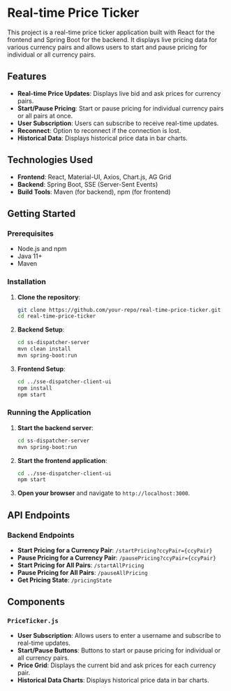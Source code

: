 # Real-time Price Ticker

This project is a real-time price ticker application built with React for the frontend and Spring Boot for the backend. It displays live pricing data for various currency pairs and allows users to start and pause pricing for individual or all currency pairs.

## Features

- **Real-time Price Updates**: Displays live bid and ask prices for currency pairs.
- **Start/Pause Pricing**: Start or pause pricing for individual currency pairs or all pairs at once.
- **User Subscription**: Users can subscribe to receive real-time updates.
- **Reconnect**: Option to reconnect if the connection is lost.
- **Historical Data**: Displays historical price data in bar charts.

## Technologies Used

- **Frontend**: React, Material-UI, Axios, Chart.js, AG Grid
- **Backend**: Spring Boot, SSE (Server-Sent Events)
- **Build Tools**: Maven (for backend), npm (for frontend)

## Getting Started

### Prerequisites

- Node.js and npm
- Java 11+
- Maven

### Installation

1. **Clone the repository**:
    ```sh
    git clone https://github.com/your-repo/real-time-price-ticker.git
    cd real-time-price-ticker
    ```

2. **Backend Setup**:
    ```sh
    cd ss-dispatcher-server
    mvn clean install
    mvn spring-boot:run
    ```

3. **Frontend Setup**:
    ```sh
    cd ../sse-dispatcher-client-ui
    npm install
    npm start
    ```

### Running the Application

1. **Start the backend server**:
    ```sh
    cd ss-dispatcher-server
    mvn spring-boot:run
    ```

2. **Start the frontend application**:
    ```sh
    cd ../sse-dispatcher-client-ui
    npm start
    ```

3. **Open your browser** and navigate to `http://localhost:3000`.

## API Endpoints

### Backend Endpoints

- **Start Pricing for a Currency Pair**: `/startPricing?ccyPair={ccyPair}`
- **Pause Pricing for a Currency Pair**: `/pausePricing?ccyPair={ccyPair}`
- **Start Pricing for All Pairs**: `/startAllPricing`
- **Pause Pricing for All Pairs**: `/pauseAllPricing`
- **Get Pricing State**: `/pricingState`

## Components

### `PriceTicker.js`

- **User Subscription**: Allows users to enter a username and subscribe to real-time updates.
- **Start/Pause Buttons**: Buttons to start or pause pricing for individual or all currency pairs.
- **Price Grid**: Displays the current bid and ask prices for each currency pair.
- **Historical Data Charts**: Displays historical price data in bar charts.
